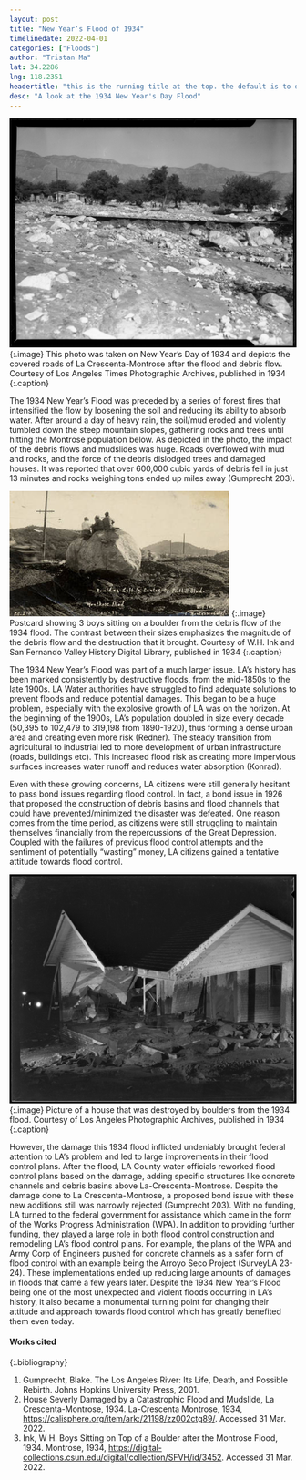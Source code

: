 ```yaml
---
layout: post
title: "New Year’s Flood of 1934"
timelinedate: 2022-04-01
categories: ["Floods"]
author: "Tristan Ma"
lat: 34.2286
lng: 118.2351
headertitle: "this is the running title at the top. the default is to display the site title, so to activate the running title you will need to uncomment in the post.html layout"
desc: "A look at the 1934 New Year's Day Flood"
---
```

![Landscape after 1934 Flood](images/floodlandscape_TM.jpg)
   {:.image} 
This photo was taken on New Year’s Day of 1934 and depicts the covered roads of La Crescenta-Montrose after the flood and debris flow. Courtesy of Los Angeles Times Photographic Archives, published in 1934
   {:.caption} 

The 1934 New Year’s Flood was preceded by a series of forest fires that intensified the flow by loosening the soil and reducing its ability to absorb water. After around a day of heavy rain, the soil/mud eroded and violently tumbled down the steep mountain slopes, gathering rocks and trees until hitting the Montrose population below. As depicted in the photo, the impact of the debris flows and mudslides was huge. Roads overflowed with mud and rocks, and the force of the debris dislodged trees and damaged houses. It was reported that over 600,000 cubic yards of debris fell in just 13 minutes and rocks weighing tons ended up miles away (Gumprecht 203). 

![Boulder from the Debris Flow](images/flood_boulder_TM.jpg)
   {:.image} 
Postcard showing 3 boys sitting on a boulder from the debris flow of the 1934 flood. The contrast between their sizes emphasizes the magnitude of the debris flow and the destruction that it brought. Courtesy of W.H. Ink and San Fernando Valley History Digital Library, published in 1934
   {:.caption} 

The 1934 New Year’s Flood was part of a much larger issue. LA’s history has been marked consistently by destructive floods, from the mid-1850s to the late 1900s. LA Water authorities have struggled to find adequate solutions to prevent floods and reduce potential damages. This began to be a huge problem, especially with the explosive growth of LA was on the horizon. At the beginning of the 1900s, LA’s population doubled in size every decade (50,395 to 102,479 to 319,198 from 1890-1920), thus forming a dense urban area and creating even more risk (Redner). The steady transition from agricultural to industrial led to more development of urban infrastructure (roads, buildings etc). This increased flood risk as creating more impervious surfaces increases water runoff and reduces water absorption (Konrad).

Even with these growing concerns, LA citizens were still generally hesitant to pass bond issues regarding flood control. In fact, a bond issue in 1926 that proposed the construction of debris basins and flood channels that could have prevented/minimized the disaster was defeated. One reason comes from the time period, as citizens were still struggling to maintain themselves financially from the repercussions of the Great Depression. Coupled with the failures of previous flood control attempts and the sentiment of potentially “wasting” money, LA citizens gained a tentative attitude towards flood control. 

![Destroyed Home after Flood](images/floodhouse_TM.jpg)
   {:.image} 
Picture of a house that was destroyed by boulders from the 1934 flood. Courtesy of Los Angeles Photographic Archives, published in 1934
   {:.caption} 

However, the damage this 1934 flood inflicted undeniably brought federal attention to LA’s problem and led to large improvements in their flood control plans. After the flood, LA County water officials reworked flood control plans based on the damage, adding specific structures like concrete channels and debris basins above La-Crescenta-Montrose. Despite the damage done to La Crescenta-Montrose, a proposed bond issue with these new additions still was narrowly rejected (Gumprecht 203). With no funding, LA turned to the federal government for assistance which came in the form of the Works Progress Administration (WPA). In addition to providing further funding, they played a large role in both flood control construction and remodeling LA’s flood control plans. For example, the plans of the WPA and Army Corp of Engineers pushed for concrete channels as a safer form of flood control with an example being the Arroyo Seco Project (SurveyLA 23-24). These implementations ended up reducing large amounts of damages in floods that came a few years later.
Despite the 1934 New Year’s Flood being one of the most unexpected and violent floods occurring in LA’s history, it also became a monumental turning point for changing their attitude and approach towards flood control which has greatly benefited them even today.


#### Works cited

{:.bibliography} 
1. Gumprecht, Blake. The Los Angeles River: Its Life, Death, and Possible Rebirth. Johns Hopkins University Press, 2001. 
2. House Severly Damaged by a Catastrophic Flood and Mudslide, La Crescenta-Montrose, 1934. La-Crescenta Montrose, 1934, https://calisphere.org/item/ark:/21198/zz002ctg89/. Accessed 31 Mar. 2022. 
3. Ink, W H. Boys Sitting on Top of a Boulder after the Montrose Flood, 1934. Montrose, 1934, https://digital-collections.csun.edu/digital/collection/SFVH/id/3452. Accessed 31 Mar. 2022. 

